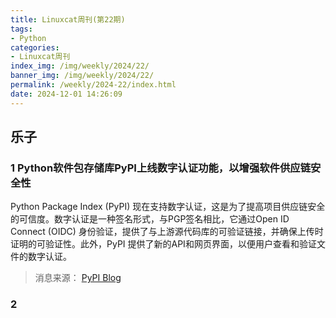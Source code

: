 ```yaml
---
title: Linuxcat周刊(第22期) 
tags: 
- Python
categories: 
- Linuxcat周刊
index_img: /img/weekly/2024/22/
banner_img: /img/weekly/2024/22/
permalink: /weekly/2024-22/index.html
date: 2024-12-01 14:26:09
---
```


## 乐子
### 1 Python软件包存储库PyPI上线数字认证功能，以增强软件供应链安全性
Python Package Index (PyPI) 现在支持数字认证，这是为了提高项目供应链安全的可信度。数字认证是一种签名形式，与PGP签名相比，它通过Open ID Connect (OIDC) 身份验证，提供了与上游源代码库的可验证链接，并确保上传时证明的可验证性。此外，PyPI 提供了新的API和网页界面，以便用户查看和验证文件的数字认证。
> 消息来源： [PyPI Blog](https://blog.pypi.org/posts/2024-11-14-pypi-now-supports-digital-attestations/)

### 2 





















































































































